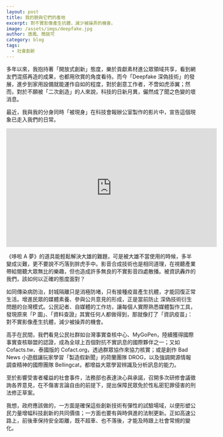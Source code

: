 ```yaml
---
layout: post
title: 我的臉與它們的產地
excerpt: 對不實影像產生抗體，減少被操弄的機會。
image: /assets/imgs/deepfake.jpg
author: 唐鳳、簡就可
category: blog
tags:
  - 社會創新
---
```


多年以來，我抱持著「開放式創新」態度，樂於貢獻素材進公眾領域共享，看到網友們混搭再造的成果，也都用欣賞的角度看待。而今「Deepfake 深偽技術」的發展，進步到家用設備就能運作自如的程度，對於創意工作者，不啻如虎添翼；然而，對於不願被「二次創造」的人來說，科技的日新月異，儼然成了聞之色變的壞消息。

最近，我與我的分身同時「被現身」在科技會報辦公室製作的影片中，宣告這個現象已走入我們的日常。

<iframe width="560" height="315" src="https://www.youtube.com/embed/feCJu4tV4YI" frameborder="0" allowfullscreen></iframe>

《哆啦 A 夢》的道具能輕鬆解決大雄的難題，可是被大雄不當使用的時候，多半變成災難，更不要說不巧落到胖虎手中。影音合成技術也是相同道理，在視聽產業帶給閱聽大眾無比的樂趣，但也造成許多無良的不實影音四處散播。被資訊轟炸的我們，該如何以正確的態度面對？

如同傳染病防治，封城隔離只是消極防堵，只有接種疫苗產生抗體，才能回復正常生活。增進民眾的媒體素養、參與公共意見的形成，正是當前防止 深偽技術衍生問題的台灣模式。公民記者、自媒體的工作坊，讓每個人實際熟悉媒體製作工具，發現原來「P 圖」、「資料查證」其實任何人都做得到，那就像打了「資訊疫苗」：對不實影像產生抗體，減少被操弄的機會。

高手在民間，我們看見公民社群如台灣事實查核中心、MyGoPen，陸續獲得國際事實查核聯盟的認證，成為全球上百個對抗不實訊息的國際夥伴之一；又如 Cofacts.tw、泰國版的 Cofact.org，透過群眾協作來協力核實；或是創作 Bad News 小遊戲讓玩家學習「製造假新聞」的荷蘭團隊 DROG，以及強調開源情報調查精神的國際團隊 Bellingcat，都增益大眾學習辨識及分析訊息的能力。

至於影響受害者權益的社會事件，法務部也表達決心與承諾，召開多次研修會議徵詢各界意見，在不傷害言論自由的前提下，提出保障民眾免於性私密犯罪侵害的刑法修正草案。

我想，政府應該做的，一方面是確保這些創新技術有彈性的試驗場域，以便形塑公民力量增幅科技創新的共同價值；一方面也要有與時俱進的法制更新。正如高速公路上，前後車保持安全距離，既不超車、也不落後，才能及時跟上社會常規的變化。
